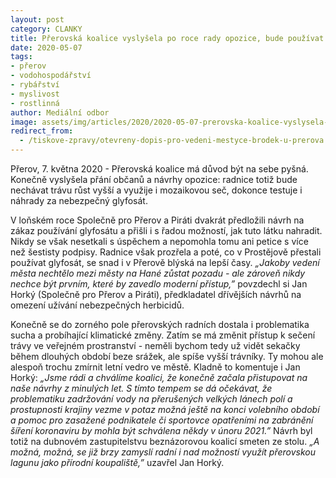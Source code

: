 ```yaml
---
layout: post
category: CLANKY
title: Přerovská koalice vyslyšela po roce rady opozice, bude používat mozaikovou seč a testuje alternativy za glyfosát
date: 2020-05-07
tags: 
- přerov
- vodohospodářství
- rybářství
- myslivost
- rostlinná
author: Mediální odbor
image: assets/img/articles/2020/2020-05-07-prerovska-koalice-vyslysela-po-roce-rady-opozice-bude-pouzivat-mozaikovou-sec-a-testuje-alternativy-za-glyfosat.jpg  #751x422 pixelu
redirect_from:
  - /tiskove-zpravy/otevreny-dopis-pro-vedeni-mestyce-brodek-u-prerova.html
---
```

Přerov, 7. května 2020 - Přerovská koalice má důvod být na sebe pyšná. Konečně vyslyšela přání občanů a návrhy opozice: radnice totiž bude nechávat trávu růst vyšší a využije i mozaikovou seč, dokonce testuje i náhrady za nebezpečný glyfosát.

V loňském roce Společně pro Přerov a Piráti dvakrát předložili návrh na zákaz používání glyfosátu a přišli i s řadou možností, jak tuto látku nahradit. Nikdy se však nesetkali s úspěchem a nepomohla tomu ani petice s více než šestisty podpisy. Radnice však prozřela a poté, co v Prostějově přestali používat glyfosát, se snad i v Přerově blýská na lepší časy. *„Jakoby vedení města nechtělo mezi městy na Hané zůstat pozadu - ale zároveň nikdy nechce být prvním, které by zavedlo moderní přístup,”* povzdechl si Jan Horký (Společně pro Přerov a Piráti), předkladatel dřívějších návrhů na omezení užívání nebezpečných herbicidů.

Konečně se do zorného pole přerovských radních dostala i problematika sucha a probíhající klimatické změny. Zatím se má změnit přístup k sečení trávy ve veřejném prostranství - neměli bychom tedy už vidět sekačky během dlouhých období beze srážek, ale spíše vyšší trávníky. Ty mohou ale alespoň trochu zmírnit letní vedro ve městě. Kladně to komentuje i Jan Horký: *„Jsme rádi a chválíme koalici, že konečně začala přistupovat na naše návrhy z minulých let. S tímto tempem se dá očekávat, že problematiku zadržování vody na přerušených velkých lánech polí a prostupnosti krajiny vezme v potaz možná ještě na konci volebního období a pomoc pro zasažené podnikatele či sportovce opatřeními na zabránění šíření koronaviru by mohla být schválena někdy v únoru 2021.”* Návrh byl totiž na dubnovém zastupitelstvu beznázorovou koalicí smeten ze stolu. *„A možná, možná, se již brzy zamyslí radní i nad možností využít přerovskou lagunu jako přírodní koupaliště,”* uzavřel Jan Horký.
